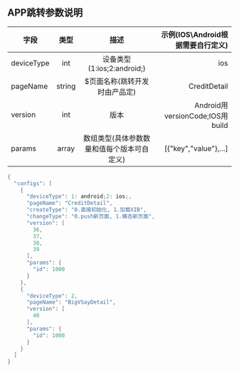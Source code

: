 APP跳转参数说明
----------
| 字段         | 类型      | 描述                                 | 示例(IOS\Android根据需要自行定义)    |
| ------------ |:--------:| :----------------------------------:| --------------------------------: |
| deviceType   | int      | 设备类型(1:ios;2:android;)            | ios                              |
| pageName     | string   | $页面名称(跳转开发时由产品定)            | CreditDetail                     |
| version      | int      | 版本                                 | Android用versionCode;IOS用build   |
| params       | array    | 数组类型(具体参数数量和值每个版本可自定义) | [{"key","value"},...]            |

```java
{
  "configs": [
    {
      "deviceType": 1: android;2: ios;,
      "pageName": "CreditDetail",
      "createType": "0.直接初始化, 1.加载XIB",
      "changeType": "0.push新页面, 1.模态新页面",
      "version": [
        36,
        37,
        38,
        39
      ],
      "params": {
        "id": 1000
      }
    },
    {
      "deviceType": 2,
      "pageName": "BigVSayDetail",
      "version": [
        40
      ],
      "params": {
        "id": 1000
      }
    }
  ]
}
```